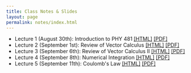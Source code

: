 ```yaml
---
title: Class Notes & Slides
layout: page
permalink: notes/index.html
---
```


-	Lecture 1 (August 30th): Introduction to PHY 481 [[HTML]](./01-slides.html) [[PDF]](./01-slides.pdf)
- Lecture 2 (September 1st): Review of Vector Calculus [[HTML]](./02-slides.html) [[PDF]](./02-slides.pdf)
- Lecture 3 (September 6th): Review of Vector Calculus II [[HTML]](./03-slides.html) [[PDF]](./03-slides.pdf)
- Lecture 4 (September 8th): Numerical Integration [[HTML]](./04-slides.html) [[PDF]](./04-slides.pdf)
- Lecture 5 (September 11th): Coulomb's Law [[HTML]](./05-slides.html) [[PDF]](./05-slides.pdf)
